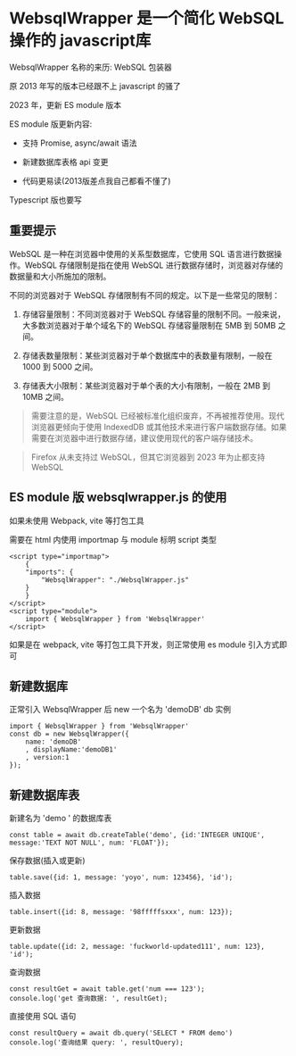 # WebsqlWrapper 是一个简化 WebSQL 操作的 javascript库

WebsqlWrapper 名称的来历: WebSQL 包装器

原 2013 年写的版本已经跟不上 javascript 的骚了

2023 年，更新 ES module 版本

ES module 版更新内容:

- 支持 Promise, async/await 语法

- 新建数据库表格 api 变更

- 代码更易读(2013版差点我自己都看不懂了)



Typescript 版也要写


## 重要提示

WebSQL 是一种在浏览器中使用的关系型数据库，它使用 SQL 语言进行数据操作。WebSQL 存储限制是指在使用 WebSQL 进行数据存储时，浏览器对存储的数据量和大小所施加的限制。

不同的浏览器对于 WebSQL 存储限制有不同的规定。以下是一些常见的限制：

1. 存储容量限制：不同浏览器对于 WebSQL 存储容量的限制不同。一般来说，大多数浏览器对于单个域名下的 WebSQL 存储容量限制在 5MB 到 50MB 之间。

2. 存储表数量限制：某些浏览器对于单个数据库中的表数量有限制，一般在 1000 到 5000 之间。

3. 存储表大小限制：某些浏览器对于单个表的大小有限制，一般在 2MB 到 10MB 之间。

> 需要注意的是，WebSQL 已经被标准化组织废弃，不再被推荐使用。现代浏览器更倾向于使用 IndexedDB 或其他技术来进行客户端数据存储。如果需要在浏览器中进行数据存储，建议使用现代的客户端存储技术。

> Firefox 从未支持过 WebSQL，但其它浏览器到 2023 年为止都支持 WebSQL

## ES module 版 websqlwrapper.js 的使用

如果未使用 Webpack, vite 等打包工具

需要在 html 内使用 importmap 与 module 标明 script 类型

```
<script type="importmap">
    {
    "imports": {
        "WebsqlWrapper": "./WebsqlWrapper.js"
    }
    }
</script>
<script type="module">
    import { WebsqlWrapper } from 'WebsqlWrapper'
</script>
```

如果是在 webpack, vite 等打包工具下开发，则正常使用 es module 引入方式即可

## 新建数据库

正常引入 WebsqlWrapper 后 new 一个名为 'demoDB' db 实例

```
import { WebsqlWrapper } from 'WebsqlWrapper'
const db = new WebsqlWrapper({
    name: 'demoDB'
    , displayName:'demoDB1'
    , version:1
});

```
## 新建数据库表 

新建名为 'demo ' 的数据库表

```
const table = await db.createTable('demo', {id:'INTEGER UNIQUE', message:'TEXT NOT NULL', num: 'FLOAT'});
```

保存数据(插入或更新)

```
table.save({id: 1, message: 'yoyo', num: 123456}, 'id');
```

插入数据

```
table.insert({id: 8, message: '98fffffsxxx', num: 123});
```

更新数据

```
table.update({id: 2, message: 'fuckworld-updated111', num: 123}, 'id');
```

查询数据

```
const resultGet = await table.get('num === 123');
console.log('get 查询数据: ', resultGet);
```

直接使用 SQL 语句

```
const resultQuery = await db.query('SELECT * FROM demo')
console.log('查询结果 query: ', resultQuery);
```
